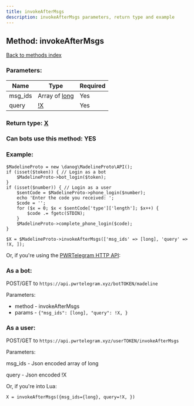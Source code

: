 ```yaml
---
title: invokeAfterMsgs
description: invokeAfterMsgs parameters, return type and example
---
```

## Method: invokeAfterMsgs  
[Back to methods index](index.md)


### Parameters:

| Name     |    Type       | Required |
|----------|---------------|----------|
|msg\_ids|Array of [long](../types/long.md) | Yes|
|query|[!X](../types/!X.md) | Yes|


### Return type: [X](../types/X.md)

### Can bots use this method: **YES**


### Example:


```
$MadelineProto = new \danog\MadelineProto\API();
if (isset($token)) { // Login as a bot
    $MadelineProto->bot_login($token);
}
if (isset($number)) { // Login as a user
    $sentCode = $MadelineProto->phone_login($number);
    echo 'Enter the code you received: ';
    $code = '';
    for ($x = 0; $x < $sentCode['type']['length']; $x++) {
        $code .= fgetc(STDIN);
    }
    $MadelineProto->complete_phone_login($code);
}

$X = $MadelineProto->invokeAfterMsgs(['msg_ids' => [long], 'query' => !X, ]);
```

Or, if you're using the [PWRTelegram HTTP API](https://pwrtelegram.xyz):

### As a bot:

POST/GET to `https://api.pwrtelegram.xyz/botTOKEN/madeline`

Parameters:

* method - invokeAfterMsgs
* params - `{"msg_ids": [long], "query": !X, }`



### As a user:

POST/GET to `https://api.pwrtelegram.xyz/userTOKEN/invokeAfterMsgs`

Parameters:

msg_ids - Json encoded  array of long

query - Json encoded !X




Or, if you're into Lua:

```
X = invokeAfterMsgs({msg_ids={long}, query=!X, })
```

